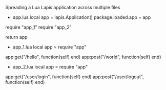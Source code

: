 Spreading a Lua Lapis application across multiple files

* app.lua
local app = lapis.Application()
package.loaded.app = app

require "app_1"
require "app_2"

return app

* app_1.lua
local app = require "app"

app:get("/hello", function(self) end)
app:post("/world", function(self) end)

* app_2.lua
local app = require "app"

app:get("/user/login", function(self) end)
app:post("/user/logout", function(self) end)